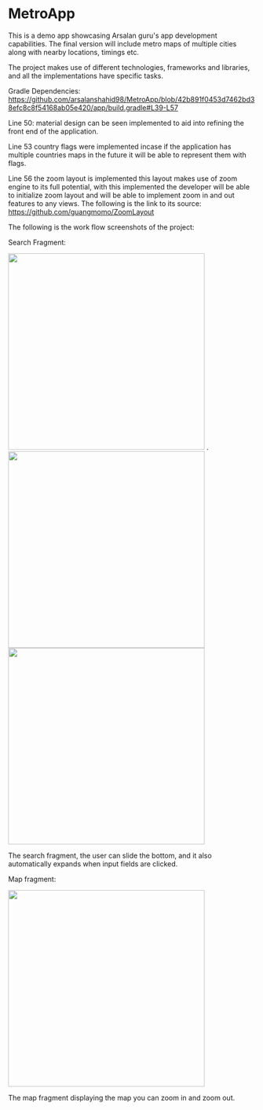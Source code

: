 # MetroApp
This is a demo app showcasing Arsalan guru's app development capabilities. The final version will include metro maps of multiple cities along with nearby locations, timings etc.

The project makes use of different technologies, frameworks and libraries, and all the implementations have specific tasks.

Gradle Dependencies: 
https://github.com/arsalanshahid98/MetroApp/blob/42b891f0453d7462bd38efc8c8f54168ab05e420/app/build.gradle#L39-L57

Line 50: material design can be seen implemented to aid into refining the front end of the application.

Line 53 country flags were implemented incase if the application has multiple countries maps in the future it will be able to represent them with flags.

Line 56 the zoom layout is implemented this layout makes use of zoom engine to its full potential, with this implemented the developer will be able to initialize zoom layout and will be able to implement zoom in and out features to any views. The following is the link to its source: https://github.com/guangmomo/ZoomLayout

The following is the work flow screenshots of the project: 

Search Fragment: 

<img src='https://github.com/arsalanshahid98/MetroApp/assets/65215564/d03183d7-4a02-475c-b132-a9812c9bc319' height='400'>
.
<img src='https://github.com/arsalanshahid98/MetroApp/assets/65215564/68efecd4-97a1-46fa-81d0-cd181c44380e' height='400'>
<img src='https://github.com/arsalanshahid98/MetroApp/assets/65215564/cc3416e4-b923-481a-a419-0863db47e9cc' height='400'>



The search fragment, the user can slide the bottom, and it also automatically expands when input fields are clicked.

Map fragment: 

<img src='https://github.com/arsalanshahid98/MetroApp/assets/65215564/b34adc36-b1b4-4534-8124-cb71f1a34b8a' height='400'>

The map fragment displaying the map you can zoom in and zoom out.



